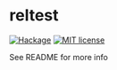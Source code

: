 # reltest

[![Hackage](https://img.shields.io/hackage/v/reltest.svg?logo=haskell)](https://hackage.haskell.org/package/reltest)
[![MIT license](https://img.shields.io/badge/license-MIT-blue.svg)](LICENSE)

See README for more info
